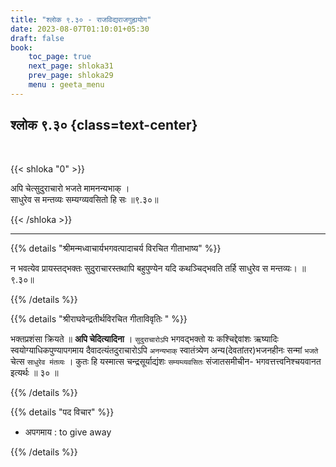 ```yaml
---
title: "श्लोक ९.३० - राजविद्यराजगुह्ययोग"
date: 2023-08-07T01:10:01+05:30
draft: false
book:
    toc_page: true
    next_page: shloka31
    prev_page: shloka29
    menu : geeta_menu
---
```



## श्लोक ९.३० {class=text-center}

<br/>

{{< shloka  "0"  >}}

अपि चेत्सुदुराचारो भजते मामनन्यभाक् ।   
साधुरेव स मन्तव्यः सम्यग्व्यवसितो हि सः ॥९.३०॥

{{< /shloka >}}

---


{{% details "श्रीमन्मध्वाचार्यभगवत्पादाचर्य विरचित  गीताभाष्य" %}}

न भवत्येव प्रायस्तद्भक्तः सुदुराचारस्तथापि बहुपुण्येन यदि कथञ्चिद्भवति तर्हि साधुरेव स मन्तव्यः।  ॥९.३०॥

{{% /details %}}


{{% details "श्रीराघवेन्द्रतीर्थविरचित गीताविवृतिः " %}}

भक्तप्रशंसा क्रियते ॥ **अपि चेदित्यादिना** । 
`सुदुराचारोऽपि` भगवद्भक्तो यः कश्चिद्देवांशः ऋष्यादिः 
स्वयोग्याधिकपुण्यापगमाय दैवादत्यंतदुराचारोऽपि 
`अनन्यभाक्‌` स्वातंत्र्येण अन्य(देवतांतर)भजनहीनः सन्मां `भजते` 
चेत्स `साधुरेव मंतव्यः` । कुतः हि यस्मात्स  चन्द्रसूर्याद्यंशः 
`सम्यम्व्यवसितः` संजातसमीचीन- भगवत्तत्त्वनिश्चयवानत इत्यर्थः ॥ ३० ॥

{{% /details %}}



{{% details "पद विचार" %}}

- अपगमाय : to give away

{{% /details %}}
